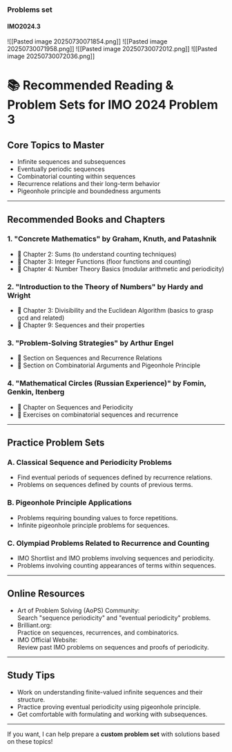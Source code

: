 ### Problems set

#### IMO2024.3
![[Pasted image 20250730071854.png]]
![[Pasted image 20250730071958.png]]
![[Pasted image 20250730072012.png]]
![[Pasted image 20250730072036.png]]

# 📚 Recommended Reading & Problem Sets for IMO 2024 Problem 3

## Core Topics to Master
- Infinite sequences and subsequences
- Eventually periodic sequences
- Combinatorial counting within sequences
- Recurrence relations and their long-term behavior
- Pigeonhole principle and boundedness arguments

---

## Recommended Books and Chapters

### 1. **"Concrete Mathematics" by Graham, Knuth, and Patashnik**
- 📖 Chapter 2: Sums (to understand counting techniques)
- 📖 Chapter 3: Integer Functions (floor functions and counting)
- 📖 Chapter 4: Number Theory Basics (modular arithmetic and periodicity)

### 2. **"Introduction to the Theory of Numbers" by Hardy and Wright**
- 📖 Chapter 3: Divisibility and the Euclidean Algorithm (basics to grasp gcd and related)
- 📖 Chapter 9: Sequences and their properties

### 3. **"Problem-Solving Strategies" by Arthur Engel**
- 📖 Section on Sequences and Recurrence Relations
- 📖 Section on Combinatorial Arguments and Pigeonhole Principle

### 4. **"Mathematical Circles (Russian Experience)" by Fomin, Genkin, Itenberg**
- 📖 Chapter on Sequences and Periodicity
- 📖 Exercises on combinatorial sequences and recurrence

---

## Practice Problem Sets

### A. Classical Sequence and Periodicity Problems
- Find eventual periods of sequences defined by recurrence relations.
- Problems on sequences defined by counts of previous terms.

### B. Pigeonhole Principle Applications
- Problems requiring bounding values to force repetitions.
- Infinite pigeonhole principle problems for sequences.

### C. Olympiad Problems Related to Recurrence and Counting
- IMO Shortlist and IMO problems involving sequences and periodicity.
- Problems involving counting appearances of terms within sequences.

---

## Online Resources
- Art of Problem Solving (AoPS) Community:  
  Search "sequence periodicity" and "eventual periodicity" problems.
- Brilliant.org:  
  Practice on sequences, recurrences, and combinatorics.
- IMO Official Website:  
  Review past IMO problems on sequences and proofs of periodicity.

---

## Study Tips
- Work on understanding finite-valued infinite sequences and their structure.
- Practice proving eventual periodicity using pigeonhole principle.
- Get comfortable with formulating and working with subsequences.

---

If you want, I can help prepare a **custom problem set** with solutions based on these topics!
